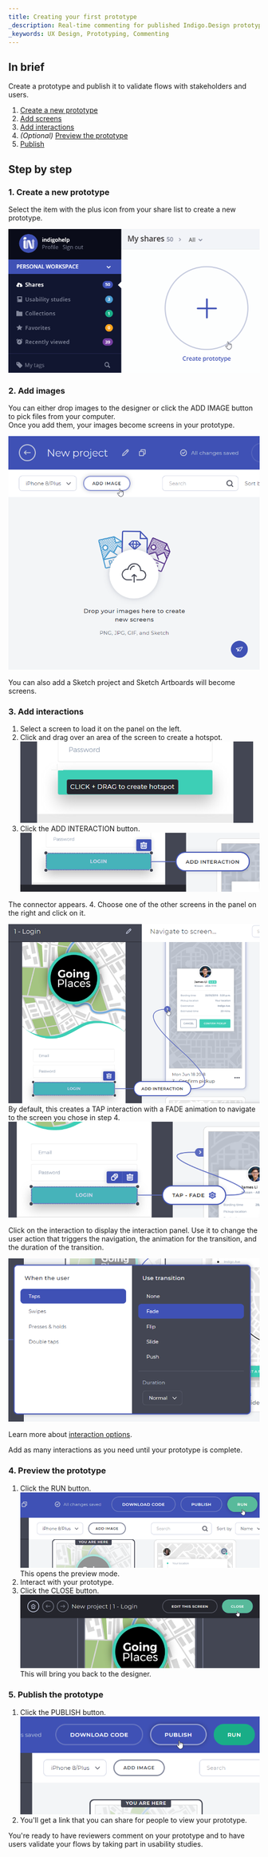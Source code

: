 ```yaml
---
title: Creating your first prototype
_description: Real-time commenting for published Indigo.Design prototypes
_keywords: UX Design, Prototyping, Commenting
---
```


## In brief

Create a prototype and publish it to validate flows with stakeholders and users.

1. [Create a new prototype][a-1]
2. [Add screens][a-2]
3. [Add interactions][a-3]
4. *(Optional)* [Preview the prototype][a-4]
5. [Publish][a-5]

## Step by step

### 1. Create a new prototype

Select the item with the plus icon from your share list to create a new prototype.

<div class="divider--half"></div>
<img src="../images/Creating_A_Prototype_1.png" srcset="../images/Creating_A_Prototype_1@2x.png 2x" />
<div class="divider--half"></div>
<div class="divider--half"></div>
<div class="divider--half"></div>
<div class="divider--half"></div>
<div class="divider--half"></div>

### 2. Add images

You can either drop images to the designer or click the ADD IMAGE button to pick files from your computer.  
Once you add them, your images become screens in your prototype.

<div class="divider--half"></div>
<img src="../images/Creating_A_Prototype_2.png" srcset="../images/Creating_A_Prototype_2@2x.png 2x" />
<div class="divider--half"></div>
<div class="divider--half"></div>
<div class="divider--half"></div>
<div class="divider--half"></div>
<div class="divider--half"></div>

You can also add a Sketch project and Sketch Artboards will become screens. 

### 3. Add interactions
1. Select a screen to load it on the panel on the left.
2. Click and drag over an area of the screen to create a hotspot.  
    <div class="divider--half"></div>
    <img src="../images/Interaction_Options_Hotspot_Tooltip.png" srcset="../images/Interaction_Options_Hotspot_Tooltip@2x.png 2x" />
    <div class="divider--half"></div>
    <div class="divider--half"></div>
    <div class="divider--half"></div>
    <div class="divider--half"></div>
    <div class="divider--half"></div>
3. Click the ADD INTERACTION button.
    <div class="divider--half"></div>
    <img src="../images/Creating_A_Prototype_4.png" srcset="../images/Creating_A_Prototype_4@2x.png 2x" />
    <div class="divider--half"></div>
    <div class="divider--half"></div>
    <div class="divider--half"></div>
    <div class="divider--half"></div>
    <div class="divider--half"></div>
  The connector appears.
4. Choose one of the other screens in the panel on the right and click on it.  
    <div class="divider--half"></div>
    <img src="../images/Creating_A_Prototype_5.png" srcset="../images/Creating_A_Prototype_5@2x.png 2x" />
    <div class="divider--half"></div>
    <div class="divider--half"></div>
    <div class="divider--half"></div>
    <div class="divider--half"></div>
    <div class="divider--half"></div>
    By default, this creates a TAP interaction with a FADE animation to navigate to the screen you chose in step 4.
    <div class="divider--half"></div>
    <img src="../images/Creating_A_Prototype_6.png" srcset="../images/Creating_A_Prototype_6@2x.png 2x" />
    <div class="divider--half"></div>
    <div class="divider--half"></div>
    <div class="divider--half"></div>
    <div class="divider--half"></div>
    <div class="divider--half"></div>

Click on the interaction to display the interaction panel. Use it to change the user action that triggers the navigation, the animation for the transition, and the duration of the transition. 

<div class="divider--half"></div>
<img src="../images/Interaction_Options_Interaction_Panel.png" srcset="../images/Interaction_Options_Interaction_Panel@2x.png 2x" />
<div class="divider--half"></div>
<div class="divider--half"></div>
<div class="divider--half"></div>
<div class="divider--half"></div>
<div class="divider--half"></div>

Learn more about [interaction options][topic-1].

Add as many interactions as you need until your prototype is complete.

### 4. Preview the prototype
1. Click the RUN button.  
    <div class="divider--half"></div>
    <img src="../images/Creating_A_Prototype_8.png" srcset="../images/Creating_A_Prototype_8@2x.png 2x" />
    <div class="divider--half"></div>
    <div class="divider--half"></div>
    <div class="divider--half"></div>
    <div class="divider--half"></div>
    <div class="divider--half"></div>
    This opens the preview mode.
2. Interact with your prototype.
3. Click the CLOSE button.  
    <div class="divider--half"></div>
    <img src="../images/Creating_A_Prototype_9.png" srcset="../images/Creating_A_Prototype_9@2x.png 2x" />
    <div class="divider--half"></div>
    <div class="divider--half"></div>
    <div class="divider--half"></div>
    <div class="divider--half"></div>
    <div class="divider--half"></div>
    This will bring you back to the designer.

###  5. Publish the prototype

1. Click the PUBLISH button.  
    <div class="divider--half"></div>
    <img src="../images/Creating_A_Prototype_10.png" srcset="../images/Creating_A_Prototype_10@2x.png 2x" />
    <div class="divider--half"></div>
    <div class="divider--half"></div>
    <div class="divider--half"></div>
    <div class="divider--half"></div>
    <div class="divider--half"></div>
2. You'll get a link that you can share for people to view your prototype.  

You're ready to have reviewers comment on your prototype and to have users validate your flows by taking part in usability studies.

[a-1]: #1-create-a-new-prototype
[a-2]: #2-add-screens
[a-3]: #3-add-interactions
[a-4]: #4-preview-the-prototype
[a-5]: #5-publish

[topic-1]: interaction-options.md